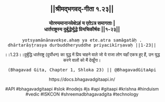 <center><h2>||श्रीमद्‍भगवद्‍-गीता १.२३||</h2>
<h3>योत्स्यमानानवेक्षेऽहं य एतेऽत्र समागताः |<br/>धार्तराष्ट्रस्य दुर्बुद्धेर्युद्धे प्रियचिकीर्षवः ||१-२३||</h3>
<pre>yotsyamānānavekṣe.ahaṃ ya ete.atra samāgatāḥ .<br/>dhārtarāṣṭrasya durbuddheryuddhe priyacikīrṣavaḥ ||1-23||</pre>
<p>।।1.23।।दुर्बुद्धि धार्तराष्ट्र (दुर्योधन) का युद्ध में प्रिय चाहने वाले जो ये राजा लोग यहाँ एकत्र हुए हैं, उन युद्ध करने वालों को मैं देखूँगा।</p>
<pre>(Bhagavad Gita, Chapter 1, Shloka 23) || @BhagavadGitaApi</pre><p>https://docs.bhagavadgitaapi.in/</p><p>#API #bhagavadgitaapi #slok #nodejs #js #api #gitaapi #krishna #hinduism #vedic #ISKCON #shreemadbhagavadgita #technology</p></center>